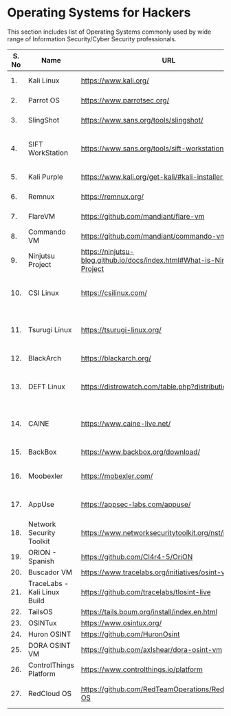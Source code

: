 # Operating Systems for Hackers

This section includes list of Operating Systems commonly used by wide range of Information Security/Cyber Security professionals. 

| S. No | Name | URL | Type |
| ----- | ---- | --- | ---- |
| 1.    | Kali Linux | https://www.kali.org/ | Penetration Testing | 
| 2.    | Parrot OS  | https://www.parrotsec.org/  | Penetration Testing | 
| 3.    | SlingShot  | https://www.sans.org/tools/slingshot/  | Penetration Testing | 
| 4.    | SIFT WorkStation | https://www.sans.org/tools/sift-workstation/  | Digital Forensics & Incident Response | 
| 5.    | Kali Purple | https://www.kali.org/get-kali/#kali-installer-images  | Blue Teaming | 
| 6.    | Remnux  | https://remnux.org/  | Malware Analysis | 
| 7.    | FlareVM  | https://github.com/mandiant/flare-vm  | Malware Analysis | 
| 8.    | Commando VM   | https://github.com/mandiant/commando-vm  | Penetration Testing | 
| 9.    | Ninjutsu Project | https://ninjutsu-blog.github.io/docs/index.html#What-is-Ninjutsu-Project  | Penetration Testing | 
| 10.   | CSI Linux   | https://csilinux.com/  | Digital Forensics & Incident Response | 
| 11.   |  Tsurugi Linux   | https://tsurugi-linux.org/  | Digital Forensics & Incident Response | 
| 12.   | BlackArch  | https://blackarch.org/  | Penetration Testing | 
| 13.   | DEFT Linux   | https://distrowatch.com/table.php?distribution=deft   | Digital Forensics & Incident Response | 
| 14.   | CAINE   | https://www.caine-live.net/  | Digital Forensics & Incident Response | 
| 15.   | BackBox   | https://www.backbox.org/download/  | Penetration Testing | 
| 16.   | Moobexler  | https://mobexler.com/  | Mobile Penetration Testing | 
| 17.   | AppUse  | https://appsec-labs.com/appuse/  | Mobile Penetration Testing | 
| 18.   | Network Security Toolkit  | https://www.networksecuritytoolkit.org/nst/index.html  | Network Security | 
| 19.   | ORION - Spanish  |  https://github.com/Cl4r4-5/OriON  | OSINT | 
| 20.   | Buscador VM  | https://www.tracelabs.org/initiatives/osint-vm  | OSINT   | 
| 21.   | TraceLabs - Kali Linux Build  | https://github.com/tracelabs/tlosint-live  | OSINT | 
| 22.   | TailsOS | https://tails.boum.org/install/index.en.html | OSINT | 
| 23.   | OSINTux  | https://www.osintux.org/   | OSINT | 
| 24.   | Huron OSINT   | https://github.com/HuronOsint  | OSINT | 
| 25.   | DORA OSINT VM   | https://github.com/axlshear/dora-osint-vm  | OSINT | 
| 26.   | ControlThings Platform  | https://www.controlthings.io/platform | ICS/SCADA |
| 27.   | RedCloud OS | https://github.com/RedTeamOperations/RedCloud-OS  | Cloud Penetration Testing | 




